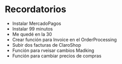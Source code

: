 # Recordatorios

- Instalar MercadoPagos
- Instalar 99 minutos 
- Me quedé en la 30
- Crear función para Invoice en el OrderProcessing
- Subir dos facturas de ClaroShop
- Función para rveisar cambios Madking
- Función para cambiar precios de compras
